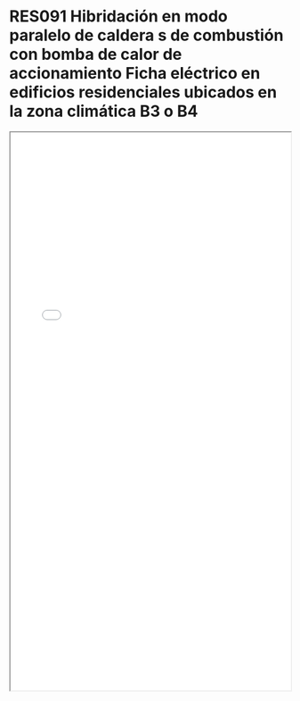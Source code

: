 
# RES091  Hibridación en modo paralelo de caldera s de combustión con bomba de calor de accionamiento Ficha eléctrico en edificios residenciales ubicados en la zona climática B3 o B4

<iframe src="../RES091  Hibridación en modo paralelo de caldera s de combustión con bomba de calor de accionamiento Ficha eléctrico en edificios residenciales ubicados en la zona climática B3 o B4.pdf" width="100%" height="1000px"></iframe>

